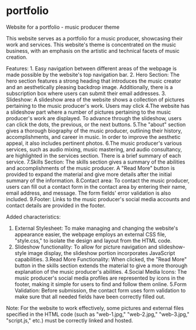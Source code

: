 # portfolio
Website for a portfolio - music producer theme


This website serves as a portfolio for a music producer, showcasing their work and services. This website's theme is concentrated on the music business, with an emphasis on the artistic and technical facets of music creation.

Features: 1. Easy navigation between different areas of the webpage is made possible by the website's top navigation bar.
          2. Hero Section: The hero section features a strong heading that introduces the music creator and an aesthetically pleasing backdrop image. Additionally, there is a subscription box where users can submit their email addresses.
          3. Slideshow: A slideshow area of the website shows a collection of pictures pertaining to the music producer's work. Users may click
          4.The website has a slideshow part where a number of pictures pertaining to the music producer's work are displayed. To advance through the slideshow, users can click the dots, the previous, or the next buttons.
          5.The "about" section gives a thorough biography of the music producer, outlining their history, accomplishments, and career in music. In order to improve the aesthetic appeal, it also includes pertinent photos.
          6.The music producer's various services, such as audio mixing, music mastering, and audio consultancy, are highlighted in the services section. There is a brief summary of each service.
          7.Skills Section: The skills section gives a summary of the abilities and accomplishments of the music producer. A "Read More" button is provided to expand the material and give more details after the initial summary of the information.
          8.Contact area: To contact the music producer, users can fill out a contact form in the contact area by entering their name, email address, and message. The form fields' error validation is also included.
          9.Footer: Links to the music producer's social media accounts and contact details are provided in the footer.


Added characteristics:

1. External Stylesheet: To make managing and changing the website's appearance easier, the webpage employs an external CSS file, "style.css," to isolate the design and layout from the HTML code.
2. Slideshow functionality: To allow for picture navigation and slideshow-style image display, the slideshow portion incorporates JavaScript capabilities.
3.Read More Functionality: When clicked, the "Read More" button in the skills section extends the material to give a more thorough explanation of the music producer's abilities.
4.Social Media Icons: The music producer's social media profiles are represented by icons in the footer, making it simple for users to find and follow them online.
5.Form Validation: Before submission, the contact form uses form validation to make sure that all needed fields have been correctly filled out.


Note: For the website to work effectively, some pictures and external files specified in the HTML code (such as "web-1.jpg," "web-2.jpg," "web-3.jpg," "script.js," etc.) must be correctly linked and hosted.
